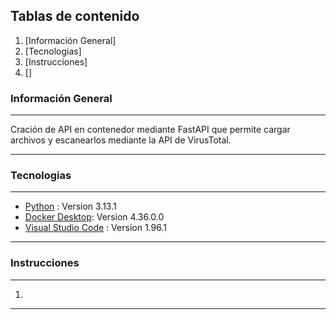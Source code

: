 ## Tablas de contenido

1. [Información General]
2. [Tecnologias]
3. [Instrucciones]
4. []

### Información General
***
Cración de API en contenedor mediante FastAPI que permite cargar archivos y escanearlos mediante la API de VirusTotal.
***

### Tecnologias
***
* [Python]() : Version 3.13.1
* [Docker Desktop](https://www.docker.com/products/docker-desktop/): Version 4.36.0.0
* [Visual Studio Code]() : Version 1.96.1
***

### Instrucciones
***
1. 
***
